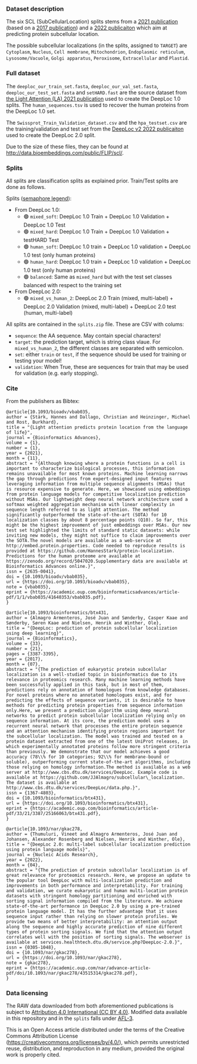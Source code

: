 ### Dataset description

The six SCL (SubCellularLocation) splits stems from a [2021 publication](https://academic.oup.com/bioinformaticsadvances/article/1/1/vbab035/6432029) (based on a [2017 publication](https://academic.oup.com/bioinformatics/article/33/21/3387/3931857)) and a [2022 publicaiton](https://academic.oup.com/nar/advance-article/doi/10.1093/nar/gkac278/6576357) which aim at predicting protein subcellular location.

The possible subcellular localizations (in the splits, assigned to `TARGET`) are `Cytoplasm`, `Nucleus`, `Cell membrane`, `Mitochondrion`, `Endoplasmic reticulum`, `Lysosome/Vacuole`, `Golgi apparatus`, `Peroxisome`, `Extracellular` and `Plastid`.

### Full dataset

The `deeploc_our_train_set.fasta`, `deeploc_our_val_set.fasta`, `deeploc_our_test_set.fasta` and `setHARD.fast` are the source dataset from [the Light Attention (LA) 2021 publication](https://academic.oup.com/bioinformaticsadvances/article/1/1/vbab035/6432029) used to create the DeepLoc 1.0 splits. The `human_sequences.tsv` is used to recover the human proteins from the DeepLoc 1.0 set.

The `Swissprot_Train_Validation_dataset.csv` and the `hpa_testset.csv` are the training/validation and test set from the [DeepLoc v2 2022 publicaiton](https://academic.oup.com/nar/advance-article/doi/10.1093/nar/gkac278/6576357) used to create the DeepLoc 2.0 split.

Due to the size of these files, they can be found at http://data.bioembeddings.com/public/FLIP/scl/.

### Splits

All splits are classification splits as explained prior. Train/Test splits are done as follows.

Splits ([semaphore legend](../../README.md#split-semaphore)):
- From DeepLoc 1.0:
    - 🟢 `mixed_soft`: DeepLoc 1.0 Train + DeepLoc 1.0 Validation + DeepLoc 1.0 Test
    - 🟢 `mixed_hard`: DeepLoc 1.0 Train + DeepLoc 1.0 Validation + testHARD Test
    - 🟢 `human_soft`: DeepLoc 1.0 train + DeepLoc 1.0 validation + DeepLoc 1.0 test (only human proteins)
    - 🟢 `human_hard`: DeepLoc 1.0 train + DeepLoc 1.0 validation + DeepLoc 1.0 test (only human proteins)
    - 🟢 `balanced`: Same as `mixed_hard` but with the test set classes balanced with respect to the training set
- From DeepLoc 2.0:
    - 🟢 `mixed_vs_human_2`: DeepLoc 2.0 Train (mixed, multi-label) + DeepLoc 2.0 Validation (mixed, multi-label) + DeepLoc 2.0 test (human, multi-label)

All splits are contained in the `splits.zip` file. These are CSV with colums:

- `sequence`: the AA sequence. May contain special characters!
- `target`: the prediction target, which is string class vlaue. For `mixed_vs_human_2`, the different classes are separated with semicolon.
- `set`: either `train` or `test`, if the sequence should be used for training or testing your model!
- `validation`: When True, these are sequences for train that may be used for validation (e.g. early stopping).


### Cite
From the publishers as Bibtex:
```
@article{10.1093/bioadv/vbab035,
author = {Stärk, Hannes and Dallago, Christian and Heinzinger, Michael and Rost, Burkhard},
title = "{Light attention predicts protein location from the language of life}",
journal = {Bioinformatics Advances},
volume = {1},
number = {1},
year = {2021},
month = {11},
abstract = "{Although knowing where a protein functions in a cell is important to characterize biological processes, this information remains unavailable for most known proteins. Machine learning narrows the gap through predictions from expert-designed input features leveraging information from multiple sequence alignments (MSAs) that is resource expensive to generate. Here, we showcased using embeddings from protein language models for competitive localization prediction without MSAs. Our lightweight deep neural network architecture used a softmax weighted aggregation mechanism with linear complexity in sequence length referred to as light attention. The method significantly outperformed the state-of-the-art (SOTA) for 10 localization classes by about 8 percentage points (Q10). So far, this might be the highest improvement of just embeddings over MSAs. Our new test set highlighted the limits of standard static datasets: while inviting new models, they might not suffice to claim improvements over the SOTA.The novel models are available as a web-service at http://embed.protein.properties. Code needed to reproduce results is provided at https://github.com/HannesStark/protein-localization. Predictions for the human proteome are available at https://zenodo.org/record/5047020.Supplementary data are available at Bioinformatics Advances online.}",
issn = {2635-0041},
doi = {10.1093/bioadv/vbab035},
url = {https://doi.org/10.1093/bioadv/vbab035},
note = {vbab035},
eprint = {https://academic.oup.com/bioinformaticsadvances/article-pdf/1/1/vbab035/41640353/vbab035.pdf},
}
```

```
@article{10.1093/bioinformatics/btx431,
author = {Almagro Armenteros, José Juan and Sønderby, Casper Kaae and Sønderby, Søren Kaae and Nielsen, Henrik and Winther, Ole},
title = "{DeepLoc: prediction of protein subcellular localization using deep learning}",
journal = {Bioinformatics},
volume = {33},
number = {21},
pages = {3387-3395},
year = {2017},
month = {07},
abstract = "{The prediction of eukaryotic protein subcellular localization is a well-studied topic in bioinformatics due to its relevance in proteomics research. Many machine learning methods have been successfully applied in this task, but in most of them, predictions rely on annotation of homologues from knowledge databases. For novel proteins where no annotated homologues exist, and for predicting the effects of sequence variants, it is desirable to have methods for predicting protein properties from sequence information only.Here, we present a prediction algorithm using deep neural networks to predict protein subcellular localization relying only on sequence information. At its core, the prediction model uses a recurrent neural network that processes the entire protein sequence and an attention mechanism identifying protein regions important for the subcellular localization. The model was trained and tested on a protein dataset extracted from one of the latest UniProt releases, in which experimentally annotated proteins follow more stringent criteria than previously. We demonstrate that our model achieves a good accuracy (78\\% for 10 categories; 92\\% for membrane-bound or soluble), outperforming current state-of-the-art algorithms, including those relying on homology information.The method is available as a web server at http://www.cbs.dtu.dk/services/DeepLoc. Example code is available at https://github.com/JJAlmagro/subcellular\_localization. The dataset is available at http://www.cbs.dtu.dk/services/DeepLoc/data.php.}",
issn = {1367-4803},
doi = {10.1093/bioinformatics/btx431},
url = {https://doi.org/10.1093/bioinformatics/btx431},
eprint = {https://academic.oup.com/bioinformatics/article-pdf/33/21/3387/25166063/btx431.pdf},
}
```

```
@article{10.1093/nar/gkac278,
author = {Thumuluri, Vineet and Almagro Armenteros, José Juan and Johansen, Alexander Rosenberg and Nielsen, Henrik and Winther, Ole},
title = "{DeepLoc 2.0: multi-label subcellular localization prediction using protein language models}",
journal = {Nucleic Acids Research},
year = {2022},
month = {04},
abstract = "{The prediction of protein subcellular localization is of great relevance for proteomics research. Here, we propose an update to the popular tool DeepLoc with multi-localization prediction and improvements in both performance and interpretability. For training and validation, we curate eukaryotic and human multi-location protein datasets with stringent homology partitioning and enriched with sorting signal information compiled from the literature. We achieve state-of-the-art performance in DeepLoc 2.0 by using a pre-trained protein language model. It has the further advantage that it uses sequence input rather than relying on slower protein profiles. We provide two means of better interpretability: an attention output along the sequence and highly accurate prediction of nine different types of protein sorting signals. We find that the attention output correlates well with the position of sorting signals. The webserver is available at services.healthtech.dtu.dk/service.php?DeepLoc-2.0.}",
issn = {0305-1048},
doi = {10.1093/nar/gkac278},
url = {https://doi.org/10.1093/nar/gkac278},
note = {gkac278},
eprint = {https://academic.oup.com/nar/advance-article-pdf/doi/10.1093/nar/gkac278/43515314/gkac278.pdf},
}
```

### Data licensing

The RAW data downloaded from both aforementioned publications is subject to [Attribution 4.0 International (CC BY 4.0)](https://creativecommons.org/licenses/by/4.0/).
Modified data available in this repository and in the `splits` falls under [AFL-3](https://opensource.org/licenses/AFL-3.0).


This is an Open Access article distributed under the terms of the Creative Commons Attribution License (https://creativecommons.org/licenses/by/4.0/), which permits unrestricted reuse, distribution, and reproduction in any medium, provided the original work is properly cited.